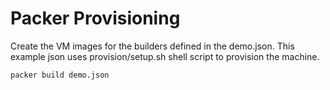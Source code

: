 Packer Provisioning
============================

Create the VM images for the builders defined in the demo.json.
This example json uses provision/setup.sh shell script to provision the machine.

```packer build demo.json```

